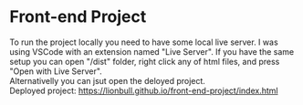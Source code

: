 # Front-end Project

To run the project locally you need to have some local live server. I was using VSCode with an extension named "Live Server". If you have the same setup you can open "/dist" folder, right click any of html files, and press "Open with Live Server". 
<br>
Alternativelly you can jsut open the deloyed project.
<br>
Deployed project:
https://lionbull.github.io/front-end-project/index.html